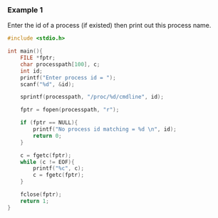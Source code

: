 ### Example 1

Enter the id of a process (if existed) then print out this process name.

```c
#include <stdio.h>

int main(){
	FILE *fptr;
	char processpath[100], c;
	int id;
	printf("Enter process id = ");
	scanf("%d", &id);

	sprintf(processpath, "/proc/%d/cmdline", id); 

	fptr = fopen(processpath, "r");

	if (fptr == NULL){
		printf("No process id matching = %d \n", id);
		return 0;
	}

	c = fgetc(fptr);
	while (c != EOF){
		printf("%c", c);
		c = fgetc(fptr);
	}

	fclose(fptr);
	return 1;
}
```
